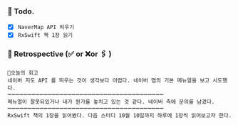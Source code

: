### 📌 Todo.

- [x] `NaverMap API 띄우기`
- [x] `RxSwift 책 1장 읽기`

### 🧐 Retrospective (✅ or ❌or 🖇 ) 

```회고
💬오늘의 회고
네이버 지도 API 를 띄우는 것이 생각보다 어렵다. 네이버 맵의 기본 메뉴얼을 보고 시도했다.
➖➖➖➖➖➖➖➖➖➖➖➖➖➖➖➖➖➖➖➖➖➖➖➖➖➖➖➖➖➖➖➖➖➖➖➖➖➖➖
메뉴얼이 잘못되있거나 내가 뭔가를 놓치고 있는 것 같다. 네이버 측에 문의를 남겼다.
➖➖➖➖➖➖➖➖➖➖➖➖➖➖➖➖➖➖➖➖➖➖➖➖➖➖➖➖➖➖➖➖➖➖➖➖➖➖➖
RxSwift 책의 1장을 읽어봤다. 다음 스터디 10월 10일까지 하루에 1장씩 읽어보고자 한다.
```

